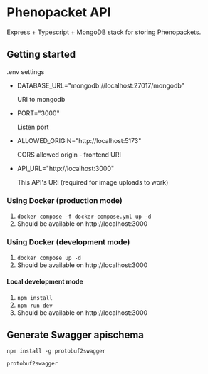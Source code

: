 # Phenopacket API

Express + Typescript + MongoDB stack for storing Phenopackets.

## Getting started

.env settings

- DATABASE_URL="mongodb://localhost:27017/mongodb"

  URI to mongodb

- PORT="3000"

  Listen port

- ALLOWED_ORIGIN="http://localhost:5173"

  CORS allowed origin - frontend URI

- API_URL="http://localhost:3000"

  This API's URI (required for image uploads to work)

### Using Docker (production mode)

1. `docker compose -f docker-compose.yml up -d`
1. Should be available on http://localhost:3000

### Using Docker (development mode)

1. `docker compose up -d`
1. Should be available on http://localhost:3000

#### Local development mode

1. `npm install`
1. `npm run dev`
1. Should be available on http://localhost:3000

## Generate Swagger apischema

`npm install -g protobuf2swagger`

`protobuf2swagger`

